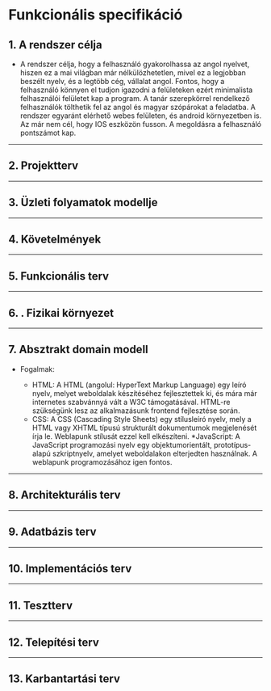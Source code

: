 # **Funkcionális specifikáció**
## 1. A rendszer célja
* A rendszer célja, hogy a felhasználó gyakorolhassa az angol nyelvet, hiszen ez a mai világban már nélkülözhetetlen, mivel ez a legjobban beszélt nyelv, és a legtöbb cég, vállalat angol. Fontos, hogy a felhasználó
könnyen el tudjon igazodni a felületeken ezért minimalista felhasználói
felületet kap a program. A tanár szerepkörrel rendelkező felhasználók
tölthetik fel az angol és magyar szópárokat a feladatba.  A rendszer egyaránt elérhető webes felületen, és android környezetben is. Az már nem cél, hogy IOS eszközön fusson. A megoldásra a felhasználó pontszámot kap.
---
## 2. Projektterv

---
## 3. Üzleti folyamatok modellje

---
## 4. Követelmények

---
## 5. Funkcionális terv

---
## 6. . Fizikai környezet

---
## 7. Absztrakt domain modell
* Fogalmak:

    * HTML: A HTML (angolul: HyperText Markup Language) egy leíró nyelv, melyet weboldalak készítéséhez fejlesztettek ki, és mára már internetes szabvánnyá vált a W3C támogatásával. HTML-re szükségünk lesz az alkalmazásunk frontend fejlesztése során.
    * CSS: A CSS (Cascading Style Sheets) egy stílusleíró nyelv, mely a HTML vagy XHTML típusú strukturált dokumentumok megjelenését írja le. Weblapunk stílusát ezzel kell elkészíteni.
    *JavaScript: A JavaScript programozási nyelv egy objektumorientált, prototípus-alapú szkriptnyelv, amelyet weboldalakon elterjedten használnak. A weblapunk programozásához igen fontos.
---
## 8. Architekturális terv

---
## 9. Adatbázis terv

---
## 10. Implementációs terv

---
## 11. Tesztterv

---
## 12. Telepítési terv

---
## 13. Karbantartási terv

